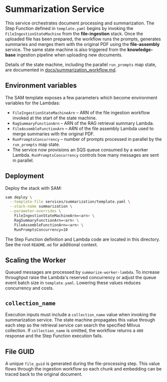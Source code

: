 # Summarization Service

This service orchestrates document processing and summarization. The Step
Function defined in `template.yaml` begins by invoking the
`FileIngestionStateMachine` from the **file-ingestion** stack. Once the uploaded
file has been prepared, the workflow runs the prompts, generates summaries and
merges them with the original PDF using the **file-assembly** service. The same
state machine is also triggered from the **knowledge-base** ingestion pipeline
when uploading new documents.

Details of the state machine, including the parallel `run_prompts` map state, are documented in [docs/summarization_workflow.md](../../docs/summarization_workflow.md).

## Environment variables

The SAM template exposes a few parameters which become environment variables for the Lambdas:

- `FileIngestionStateMachineArn` – ARN of the file ingestion workflow invoked at the start of the state machine.
- `RagSummaryFunctionArn` – ARN of the RAG retrieval summary Lambda.
- `FileAssembleFunctionArn` – ARN of the file assembly Lambda used to merge summaries with the original PDF.
- `RunPromptsConcurrency` – number of prompts processed in parallel by the `run_prompts` map state.
- The service now provisions an SQS queue consumed by a worker Lambda. `RunPromptsConcurrency` controls how many messages are sent in parallel.


## Deployment

Deploy the stack with SAM:

```bash
sam deploy \
  --template-file services/summarization/template.yaml \
  --stack-name summarization \
  --parameter-overrides \
    FileIngestionStateMachineArn=<arn> \
    RagSummaryFunctionArn=<arn> \
    FileAssembleFunctionArn=<arn> \
    RunPromptsConcurrency=10
```

The Step Function definition and Lambda code are located in this directory.  See the root `README.md` for additional context.

## Scaling the Worker

Queued messages are processed by `summarize-worker-lambda`. To increase
throughput raise the Lambda's reserved concurrency or adjust the queue event
batch size in `template.yaml`. Lowering these values reduces concurrency and
costs.

## `collection_name`

Execution inputs must include a ``collection_name`` value when invoking the
summarization service. The state machine propagates this value through each
step so the retrieval service can search the specified Milvus collection.
If ``collection_name`` is omitted, the workflow returns a
``400`` response and the Step Function execution fails.

## File GUID

A unique `file_guid` is generated during the file-processing step. This value flows through the ingestion workflow so each chunk and embedding can be traced back to the original document.

